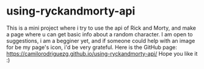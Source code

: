 # using-ryckandmorty-api
This is a mini project where i try to use the api of Rick and Morty, and make a page where u can get basic info about a random character.
I am open to suggestions, i am a begginer yet, and if someone could help with an image for be my page's icon, i'd be very grateful.
Here is the GitHub page: https://camilorodriguezg.github.io/using-ryckandmorty-api/
Hope you like it :)
